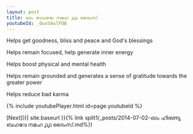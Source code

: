 ```yaml
---
layout: post
title: ഓം രാധയെ നമഹ ൧൧ ടൈംസ്
youtubeId: _OuvS4xlFO8
---
```

 
 
Helps get goodness, bliss and peace and God's blessings
 
Helps remain focused, help generate inner energy 
 
Helps boost physical and mental health 
 
Helps remain grounded and generates a sense of gratitude towards the greater power 
 
Helps reduce bad karma
 
 
 
 


{% include youtubePlayer.html id=page.youtubeId %}
 
[Next]({{ site.baseurl }}{% link  split1/_posts/2014-07-02-ഓം ഹിരണ്യ ബഹവേ നമഹ ൧൧ ടൈംസ്.md%})
 
